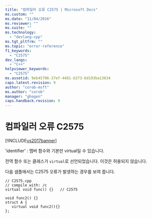 ```yaml
---
title: "컴파일러 오류 C2575 | Microsoft Docs"
ms.custom: ""
ms.date: "11/04/2016"
ms.reviewer: ""
ms.suite: ""
ms.technology: 
  - "devlang-cpp"
ms.tgt_pltfrm: ""
ms.topic: "error-reference"
f1_keywords: 
  - "C2575"
dev_langs: 
  - "C++"
helpviewer_keywords: 
  - "C2575"
ms.assetid: 9eb45706-37ef-4481-b373-6d193ba13634
caps.latest.revision: 9
author: "corob-msft"
ms.author: "corob"
manager: "ghogen"
caps.handback.revision: 9
---
```

# 컴파일러 오류 C2575
[!INCLUDE[vs2017banner](../../assembler/inline/includes/vs2017banner.md)]

'identifier' : 멤버 함수와 기본만 virtual일 수 있습니다.  
  
 전역 함수 또는 클래스가 `virtual`로 선언되었습니다.  이것은 허용되지 않습니다.  
  
 다음 샘플에서는 C2575 오류가 발생하는 경우를 보여 줍니다.  
  
```  
// C2575.cpp  
// compile with: /c  
virtual void func() {}   // C2575  
  
void func2() {}  
struct A {  
   virtual void func2(){}  
};  
```